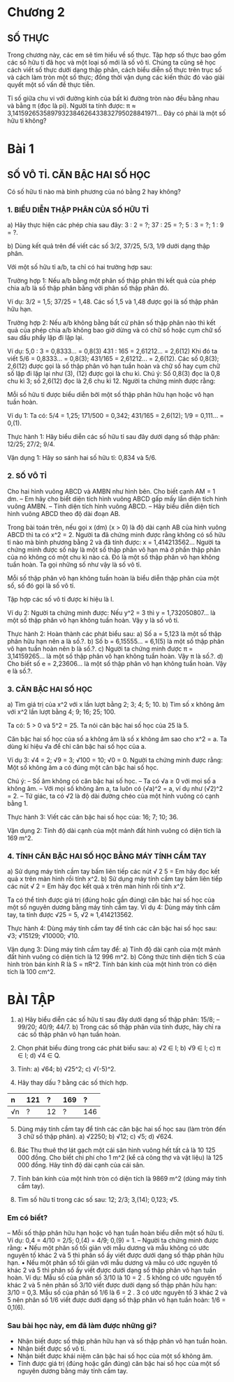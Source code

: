 # Chương 2
## SỐ THỰC

Trong chương này, các em sẽ tìm hiểu về số thực. Tập hợp số thực bao gồm các số hữu tỉ đã học và một loại số mới là số vô tỉ. Chúng ta cũng sẽ học cách viết số thực dưới dạng thập phân, cách biểu diễn số thực trên trục số và cách làm tròn một số thực; đồng thời vận dụng các kiến thức đó vào giải quyết một số vấn đề thực tiễn.

Tỉ số giữa chu vi với đường kính của bất kì đường tròn nào đều bằng nhau và bằng π (đọc là pi). Người ta tính được:
π ≈ 3,1415926535897932384626433832795028841971...
Đây có phải là một số hữu tỉ không?

# Bài 1
## SỐ VÔ TỈ. CĂN BẬC HAI SỐ HỌC

Có số hữu tỉ nào mà bình phương của nó bằng 2 hay không?

### 1. BIỂU DIỄN THẬP PHÂN CỦA SỐ HỮU TỈ

a) Hãy thực hiện các phép chia sau đây:
3 : 2 = ?; 37 : 25 = ?; 5 : 3 = ?; 1 : 9 = ?.

b) Dùng kết quả trên để viết các số 3/2, 37/25, 5/3, 1/9 dưới dạng thập phân.

Với một số hữu tỉ a/b, ta chỉ có hai trường hợp sau:

Trường hợp 1: Nếu a/b bằng một phân số thập phân thì kết quả của phép chia a/b là số thập phân bằng với phân số thập phân đó.

Ví dụ:
3/2 = 1,5; 37/25 = 1,48.
Các số 1,5 và 1,48 được gọi là số thập phân hữu hạn.

Trường hợp 2: Nếu a/b không bằng bất cứ phân số thập phân nào thì kết quả của phép chia a/b không bao giờ dừng và có chữ số hoặc cụm chữ số sau dấu phẩy lặp đi lặp lại.

Ví dụ:
5,0 : 3 = 0,8333... = 0,8(3)
431 : 165 = 2,61212... = 2,6(12)
Khi đó ta viết 5/6 = 0,8333... = 0,8(3); 431/165 = 2,61212... = 2,6(12).
Các số 0,8(3); 2,6(12) được gọi là số thập phân vô hạn tuần hoàn và chữ số hay cụm chữ số lặp đi lặp lại như (3), (12) được gọi là chu kì.
Chú ý: Số 0,8(3) đọc là 0,8 chu kì 3; số 2,6(12) đọc là 2,6 chu kì 12.
Người ta chứng minh được rằng:

Mỗi số hữu tỉ được biểu diễn bởi một số thập phân hữu hạn hoặc vô hạn tuần hoàn.

Ví dụ 1:
Ta có: 5/4 = 1,25; 171/500 = 0,342; 431/165 = 2,6(12); 1/9 = 0,111... = 0,(1).

Thực hành 1: Hãy biểu diễn các số hữu tỉ sau đây dưới dạng số thập phân: 12/25; 27/2; 9/4.

Vận dụng 1: Hãy so sánh hai số hữu tỉ: 0,834 và 5/6.

### 2. SỐ VÔ TỈ

Cho hai hình vuông ABCD và AMBN như hình bên.
Cho biết cạnh AM = 1 dm.
– Em hãy cho biết diện tích hình vuông ABCD gấp mấy lần diện tích hình vuông AMBN.
– Tính diện tích hình vuông ABCD.
– Hãy biểu diễn diện tích hình vuông ABCD theo độ dài đoạn AB.

Trong bài toán trên, nếu gọi x (dm) (x > 0) là độ dài cạnh AB của hình vuông ABCD thì ta có x^2 = 2. Người ta đã chứng minh được rằng không có số hữu tỉ nào mà bình phương bằng 2 và đã tính được: x = 1,414213562...
Người ta chứng minh được số này là một số thập phân vô hạn mà ở phần thập phân của nó không có một chu kì nào cả. Đó là một số thập phân vô hạn không tuần hoàn.
Ta gọi những số như vậy là số vô tỉ.

Mỗi số thập phân vô hạn không tuần hoàn là biểu diễn thập phân của một số, số đó gọi là số vô tỉ.

Tập hợp các số vô tỉ được kí hiệu là I.

Ví dụ 2:
Người ta chứng minh được:
Nếu y^2 = 3 thì y = 1,732050807... là một số thập phân vô hạn không tuần hoàn.
Vậy y là số vô tỉ.

Thực hành 2: Hoàn thành các phát biểu sau:
a) Số a = 5,123 là một số thập phân hữu hạn nên a là số.?.
b) Số b = 6,15555... = 6,1(5) là một số thập phân vô hạn tuần hoàn nên b là số.?.
c) Người ta chứng minh được π = 3,14159265... là một số thập phân vô hạn không tuần hoàn. Vậy π là số.?.
d) Cho biết số e = 2,23606... là một số thập phân vô hạn không tuần hoàn. Vậy e là số.?.

### 3. CĂN BẬC HAI SỐ HỌC

a) Tìm giá trị của x^2 với x lần lượt bằng 2; 3; 4; 5; 10.
b) Tìm số x không âm với x^2 lần lượt bằng 4; 9; 16; 25; 100.

Ta có: 5 > 0 và 5^2 = 25. Ta nói căn bậc hai số học của 25 là 5.

Căn bậc hai số học của số a không âm là số x không âm sao cho x^2 = a.
Ta dùng kí hiệu √a để chỉ căn bậc hai số học của a.

Ví dụ 3: √4 = 2; √9 = 3; √100 = 10; √0 = 0.
Người ta chứng minh được rằng:
Một số không âm a có đúng một căn bậc hai số học.

Chú ý:
– Số âm không có căn bậc hai số học.
– Ta có √a ≥ 0 với mọi số a không âm.
– Với mọi số không âm a, ta luôn có (√a)^2 = a, ví dụ như (√2)^2 = 2.
– Tứ giác, ta có √2 là độ dài đường chéo của một hình vuông có cạnh bằng 1.

Thực hành 3: Viết các căn bậc hai số học của: 16; 7; 10; 36.

Vận dụng 2: Tính độ dài cạnh của một mảnh đất hình vuông có diện tích là 169 m^2.

### 4. TÍNH CĂN BẬC HAI SỐ HỌC BẰNG MÁY TÍNH CẦM TAY

a) Sử dụng máy tính cầm tay bấm liên tiếp các nút
√  2  5  =
Em hãy đọc kết quả x trên màn hình rồi tính x^2.
b) Sử dụng máy tính cầm tay bấm liên tiếp các nút
√  2  =
Em hãy đọc kết quả x trên màn hình rồi tính x^2.

Ta có thể tính được giá trị (đúng hoặc gần đúng) căn bậc hai số học của một số nguyên dương bằng máy tính cầm tay.
Ví dụ 4: Dùng máy tính cầm tay, ta tính được √25 = 5, √2 ≈ 1,414213562.

Thực hành 4: Dùng máy tính cầm tay để tính các căn bậc hai số học sau:
√3; √15129; √10000; √10.

Vận dụng 3: Dùng máy tính cầm tay để:
a) Tính độ dài cạnh của một mảnh đất hình vuông có diện tích là 12 996 m^2.
b) Công thức tính diện tích S của hình tròn bán kính R là S = πR^2. Tính bán kính của một hình tròn có diện tích là 100 cm^2.

# BÀI TẬP

1.  a) Hãy biểu diễn các số hữu tỉ sau đây dưới dạng số thập phân:
    15/8; –99/20; 40/9; 44/7.
b) Trong các số thập phân vừa tính được, hãy chỉ ra các số thập phân vô hạn tuần hoàn.

2.  Chọn phát biểu đúng trong các phát biểu sau:
    a) √2 ∈ I; b) √9 ∈ I; c) π ∈ I; d) √4 ∈ Q.

3.  Tính:
    a) √64; b) √25^2; c) √(-5)^2.

4.  Hãy thay dấu ? bằng các số thích hợp.

| n    | 121 | ?  | 169 | ?   |
| :--- | :-- | :-- | :-- | :-- |
| √n   | ?   | 12 | ?   | 146 |

5.  Dùng máy tính cầm tay để tính các căn bậc hai số học sau (làm tròn đến 3 chữ số thập phân).
    a) √2250; b) √12; c) √5; d) √624.

6.  Bác Thu thuê thợ lát gạch một cái sân hình vuông hết tất cả là 10 125 000 đồng. Cho biết chi phí cho 1 m^2 (kể cả công thợ và vật liệu) là 125 000 đồng. Hãy tính độ dài cạnh của cái sân.

7.  Tính bán kính của một hình tròn có diện tích là 9869 m^2 (dùng máy tính cầm tay).

8.  Tìm số hữu tỉ trong các số sau: 12; 2/3; 3,(14); 0,123; √5.

### Em có biết?

– Mỗi số thập phân hữu hạn hoặc vô hạn tuần hoàn biểu diễn một số hữu tỉ.
Ví dụ: 0,4 = 4/10 = 2/5; 0,(4) = 4/9; 0,(9) = 1.
– Người ta chứng minh được rằng:
• Nếu một phân số tối giản với mẫu dương và mẫu không có ước nguyên tố khác 2 và 5 thì phân số ấy viết được dưới dạng số thập phân hữu hạn.
• Nếu một phân số tối giản với mẫu dương và mẫu có ước nguyên tố khác 2 và 5 thì phân số ấy viết được dưới dạng số thập phân vô hạn tuần hoàn.
Ví dụ:
Mẫu số của phân số 3/10 là 10 = 2 . 5 không có ước nguyên tố khác 2 và 5 nên phân số 3/10 viết được dưới dạng số thập phân hữu hạn: 3/10 = 0,3.
Mẫu số của phân số 1/6 là 6 = 2 . 3 có ước nguyên tố 3 khác 2 và 5 nên phân số 1/6 viết được dưới dạng số thập phân vô hạn tuần hoàn: 1/6 = 0,1(6).

### Sau bài học này, em đã làm được những gì?

- Nhận biết được số thập phân hữu hạn và số thập phân vô hạn tuần hoàn.
- Nhận biết được số vô tỉ.
- Nhận biết được khái niệm căn bậc hai số học của một số không âm.
- Tính được giá trị (đúng hoặc gần đúng) căn bậc hai số học của một số nguyên dương bằng máy tính cầm tay.
